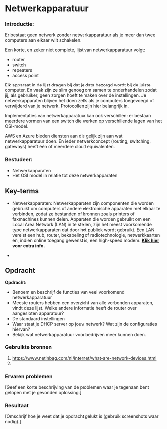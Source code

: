 # Netwerkapparatuur
### Introductie:

Er bestaat geen netwerk zonder netwerkapparatuur als je meer dan twee computers aan elkaar wilt schakelen.

Een korte, en zeker niet complete, lijst van netwerkapparatuur volgt:
- router
- switch
- repeaters
- access point 

Elk apparaat in de lijst dragen bij dat je data bezorgd wordt bij de juiste computer. En vaak zijn ze slim genoeg om samen te onderhandelen zodat jij, als gebruiker, 
geen zorgen hoeft te maken over de instellingen. Je netwerkapparaten blijven het doen zelfs als je computers toegevoegd of verwijderd van je netwerk. 
Protocollen zijn hier belangrijk in.

Implementaties van netwerkapparatuur kan ook verschillen: er bestaan meerdere vormen van een switch die werken op verschillende lagen van het OSI-model.

AWS en Azure bieden diensten aan die gelijk zijn aan wat netwerkapparatuur doen. En ieder netwerkconcept (routing, switching, gateways) 
heeft één of meerdere cloud equivalenten.

### Bestudeer:
- Netwerkapparaten
- Het OSI model in relatie tot deze netwerkapparaten


## Key-terms

- Netwerkapparaten: Netwerkapparaten zijn componenten die worden gebruikt om computers of andere elektronische apparaten met elkaar te verbinden, 
  zodat ze bestanden of bronnen zoals printers of faxmachines kunnen delen. Apparaten die worden gebruikt om een Local Area Network (LAN) in te stellen, 
  zijn het meest voorkomende type netwerkapparaten dat door het publiek wordt gebruikt. Een LAN vereist een hub, router, bekabeling of radiotechnologie, 
  netwerkkaarten en, indien online toegang gewenst is, een high-speed modem. [**Klik hier**](https://www.netinbag.com/nl/internet/what-are-network-devices.html) **voor extra info.**

- 



## Opdracht

**Opdracht:**
- Benoem en beschrijf de functies van veel voorkomend netwerkapparatuur
- Meeste routers hebben een overzicht van alle verbonden apparaten, vindt deze lijst. Welke andere informatie heeft de router over aangesloten apparatuur?
- De standaard instellingen
- Waar staat je DHCP server op jouw netwerk? Wat zijn de configuraties hiervan?
- Bekijk wat netwerkapparatuur voor bedrijven meer kunnen doen.



### Gebruikte bronnen

1. https://www.netinbag.com/nl/internet/what-are-network-devices.html
2. 




### Ervaren problemen
[Geef een korte beschrijving van de problemen waar je tegenaan bent gelopen met je gevonden oplossing.]

### Resultaat
[Omschrijf hoe je weet dat je opdracht gelukt is (gebruik screenshots waar nodig).]
